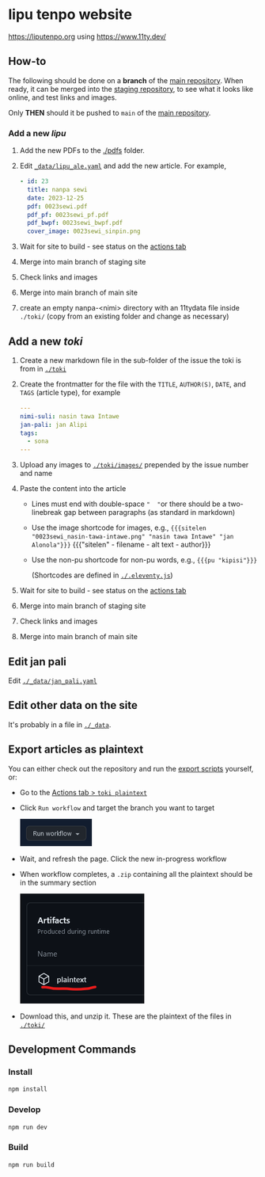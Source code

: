 # lipu tenpo website

<https://liputenpo.org> using <https://www.11ty.dev/>

## How-to

The following should be done on a **branch** of the [main repository](https://github.com/lipu-tenpo/liputenpo.org). When ready, it can be merged into the [staging repository](https://github.com/lipu-tenpo/liputenpo.org.test), to see what it looks like online, and test links and images.

Only **THEN** should it be pushed to `main` of the [main repository](https://github.com/lipu-tenpo/liputenpo.org).

### Add a new *lipu*

1. Add the new PDFs to the [./pdfs](./pdfs/) folder.
1. Edit [`_data/lipu_ale.yaml`](./_data/lipu_ale.yaml) and add the new article. For example,

     ```yaml
     - id: 23
       title: nanpa sewi
       date: 2023-12-25
       pdf: 0023sewi.pdf
       pdf_pf: 0023sewi_pf.pdf
       pdf_bwpf: 0023sewi_bwpf.pdf
       cover_image: 0023sewi_sinpin.png
     ```

1. Wait for site to build - see status on the [actions tab](https://github.com/lipu-tenpo/liputenpo.org/actions)
1. Merge into main branch of staging site
1. Check links and images
1. Merge into main branch of main site
1. create an empty nanpa-\<nimi\> directory with an 11tydata file inside `./toki/` (copy from an existing folder and change as necessary)

## Add a new *toki*

1. Create a new markdown file in the sub-folder of the issue the toki is from in [`./toki`](./toki/)
1. Create the frontmatter for the file with the `TITLE`, `AUTHOR(S)`, `DATE`, and `TAGS` (article type), for example

      ```yaml
      ---
      nimi-suli: nasin tawa Intawe
      jan-pali: jan Alipi
      tags:
        - sona
      ---
      ```

1. Upload any images to [`./toki/images/`](./toki/images/) prepended by the issue number and name
1. Paste the content into the article
    - Lines must end with double-space `"  "`or there should be a two-linebreak gap between paragraphs (as standard in markdown)
    - Use the image shortcode for images, e.g., `{{{sitelen "0023sewi_nasin-tawa-intawe.png" "nasin tawa Intawe" "jan Alonola"}}}`
        {{{"sitelen" - filename - alt text - author}}}
    - Use the non-pu shortcode for non-pu words, e.g., `{{{pu "kipisi"}}}`

      (Shortcodes are defined in [`./.eleventy.js`](./.eleventy.js))
2. Wait for site to build - see status on the [actions tab](https://github.com/lipu-tenpo/liputenpo.org/actions)
3. Merge into main branch of staging site
4. Check links and images
5. Merge into main branch of main site

## Edit jan pali

Edit [`./_data/jan_pali.yaml`](./_data/jan_pali.yaml)

## Edit other data on the site

It's probably in a file in [`./_data`](./_data/).

## Export articles as plaintext

You can either check out the repository and run the [export scripts](./scripts/) yourself, or:

- Go to the [Actions tab > `toki plaintext`](https://github.com/lipu-tenpo/liputenpo.org/actions/workflows/scribus_plaintext.yml)
- Click `Run workflow` and target the branch you want to target

    ![Run workflow button](images/run%20workflow.png)
- Wait, and refresh the page. Click the new in-progress workflow
- When workflow completes, a `.zip` containing all the plaintext should be in the summary section

    ![screenshot of workflow artifact](images/artifacts.png)
- Download this, and unzip it. These are the plaintext of the files in [`./toki/`](./toki/)

## Development Commands

### Install

```bash
npm install
```

### Develop

```bash
npm run dev
```

### Build

```bash
npm run build
```
